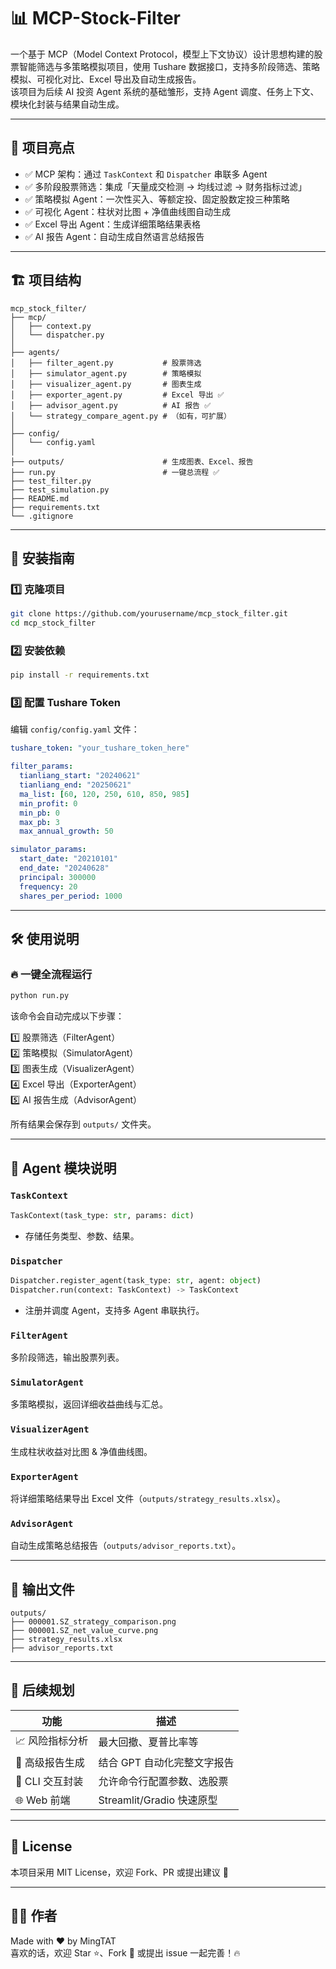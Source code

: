 # 📊 MCP-Stock-Filter

一个基于 MCP（Model Context Protocol，模型上下文协议）设计思想构建的股票智能筛选与多策略模拟项目，使用 Tushare 数据接口，支持多阶段筛选、策略模拟、可视化对比、Excel 导出及自动生成报告。  
该项目为后续 AI 投资 Agent 系统的基础雏形，支持 Agent 调度、任务上下文、模块化封装与结果自动生成。

---

## 🚀 项目亮点

- ✅ MCP 架构：通过 `TaskContext` 和 `Dispatcher` 串联多 Agent
- ✅ 多阶段股票筛选：集成「天量成交检测 → 均线过滤 → 财务指标过滤」
- ✅ 策略模拟 Agent：一次性买入、等额定投、固定股数定投三种策略
- ✅ 可视化 Agent：柱状对比图 + 净值曲线图自动生成
- ✅ Excel 导出 Agent：生成详细策略结果表格
- ✅ AI 报告 Agent：自动生成自然语言总结报告

---

## 🏗️ 项目结构

```
mcp_stock_filter/
├── mcp/
│   ├── context.py
│   └── dispatcher.py
│
├── agents/
│   ├── filter_agent.py           # 股票筛选
│   ├── simulator_agent.py        # 策略模拟
│   ├── visualizer_agent.py       # 图表生成
│   ├── exporter_agent.py         # Excel 导出 ✅
│   ├── advisor_agent.py          # AI 报告 ✅
│   └── strategy_compare_agent.py # （如有，可扩展）
│
├── config/
│   └── config.yaml
│
├── outputs/                      # 生成图表、Excel、报告
├── run.py                        # 一键总流程 ✅
├── test_filter.py
├── test_simulation.py
├── README.md
├── requirements.txt
└── .gitignore
```

---

## 🧩 安装指南

### 1️⃣ 克隆项目

```bash
git clone https://github.com/yourusername/mcp_stock_filter.git
cd mcp_stock_filter
```

### 2️⃣ 安装依赖

```bash
pip install -r requirements.txt
```

### 3️⃣ 配置 Tushare Token

编辑 `config/config.yaml` 文件：

```yaml
tushare_token: "your_tushare_token_here"

filter_params:
  tianliang_start: "20240621"
  tianliang_end: "20250621"
  ma_list: [60, 120, 250, 610, 850, 985]
  min_profit: 0
  min_pb: 0
  max_pb: 3
  max_annual_growth: 50

simulator_params:
  start_date: "20210101"
  end_date: "20240628"
  principal: 300000
  frequency: 20
  shares_per_period: 1000
```

---

## 🛠️ 使用说明

### 🔥 一键全流程运行

```bash
python run.py
```

该命令会自动完成以下步骤：

1️⃣ 股票筛选（FilterAgent）  
2️⃣ 策略模拟（SimulatorAgent）  
3️⃣ 图表生成（VisualizerAgent）  
4️⃣ Excel 导出（ExporterAgent）  
5️⃣ AI 报告生成（AdvisorAgent）  

所有结果会保存到 `outputs/` 文件夹。

---

## 📡 Agent 模块说明

### `TaskContext`

```python
TaskContext(task_type: str, params: dict)
```
- 存储任务类型、参数、结果。

### `Dispatcher`

```python
Dispatcher.register_agent(task_type: str, agent: object)
Dispatcher.run(context: TaskContext) -> TaskContext
```
- 注册并调度 Agent，支持多 Agent 串联执行。

### `FilterAgent`

多阶段筛选，输出股票列表。

### `SimulatorAgent`

多策略模拟，返回详细收益曲线与汇总。

### `VisualizerAgent`

生成柱状收益对比图 & 净值曲线图。

### `ExporterAgent`

将详细策略结果导出 Excel 文件（`outputs/strategy_results.xlsx`）。

### `AdvisorAgent`

自动生成策略总结报告（`outputs/advisor_reports.txt`）。

---

## 📄 输出文件

```
outputs/
├── 000001.SZ_strategy_comparison.png
├── 000001.SZ_net_value_curve.png
├── strategy_results.xlsx
├── advisor_reports.txt
```

---

## 📌 后续规划

| 功能            | 描述                              |
|---------------|---------------------------------|
| 📈 风险指标分析 | 最大回撤、夏普比率等             |
| 🧾 高级报告生成 | 结合 GPT 自动化完整文字报告        |
| 💬 CLI 交互封装 | 允许命令行配置参数、选股票       |
| 🌐 Web 前端    | Streamlit/Gradio 快速原型     |

---

## 📜 License

本项目采用 MIT License，欢迎 Fork、PR 或提出建议 🙌

---

## 🙋‍♀️ 作者

Made with ❤ by MingTAT  
喜欢的话，欢迎 Star ⭐、Fork 🍴 或提出 issue 一起完善！🔥
